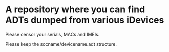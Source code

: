 # A repository where you can find ADTs dumped from various iDevices

Please censor your serials, MACs and IMEIs.

Please keep the socname/devicename.adt structure.
